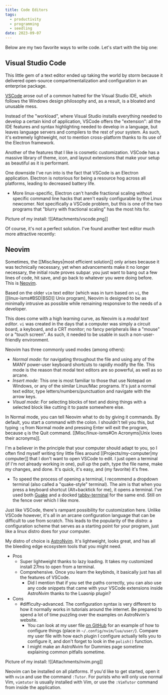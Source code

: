 ```yaml
---
title: Code Editors
tags:
  - productivity
  - programming
  - seedling
date: 2023-09-07
---
```

Below are my two favorite ways to write code. Let's start with the big one:
## Visual Studio Code
This little gem of a text editor ended up taking the world by storm because it delivered open-source compartmentalization and configuration in an enterprise package. 

[VSCode](https://code.visualstudio.com/) arose out of a common hatred for the Visual Studio IDE, which follows the Windows design philosophy and, as a result, is a bloated and unusable mess.

Instead of the "workload", where Visual Studio installs everything needed to develop a certain kind of application, VSCode offers the "extension": all the IDE features and syntax highlighting needed to develop in a language, but leaves language servers and compilers to the rest of your system. As such, it's extremely lightweight, not to mention cross-platform thanks to its use of the Electron framework. 

Another of the features that I like is cosmetic customization. VSCode has a massive library of theme, icon, and layout extensions that make your setup as beautiful as it is performant. 

One downside I've run into is the fact that VSCode is an Electron application. Electron is notorious for being a resource hog across all platforms, leading to decreased battery life. 
- More linux-specific, Electron can't handle fractional scaling without specific command line hacks that aren't easily configurable by the Linux newcomer. Not specifically a VSCode problem, but this is one of the two programs that "blurry with fractional scaling" has the most hits for.

Picture of my install:
![[Attachments/vscode.png]]

Of course, it's not a perfect solution. I've found another text editor much more attractive recently:
## Neovim
Sometimes, the [[Misc/keys|most efficient solution]] only arises because it was technically necessary, yet when advancements make it no longer necessary, the initial route proves subpar. you just want to bang out a few lines of code, hit save, and go back to whatever you were doing before. This is [Neovim](https://neovim.io/).

Based on the older `vim` text editor (which was in turn based on `vi`, the [[linux-isms#BSD|BSD]] Unix program), Neovim is designed to be as minimally intrusive as possible while remaining responsive to the needs of a developer. 

This does come with a high learning curve, as Neovim is a *modal text editor*. `vi` was created in the days that a computer was simply a circuit board, a keyboard, and a CRT monitor; no fancy peripherals like a "mouse" or a "touch screen". As such, it needed to be usable in such a non-user-friendly environment. 

Neovim has three commonly used modes (among others):
- *Normal mode*: for navigating throughout the file and using any of the MANY power-user keyboard shortcuts to rapidly modify the file. This mode is the reason that modal text editors are so powerful, as well as so arcane.
- *Insert mode*: This one is most familiar to those that use Notepad on Windows, or any of the similar Linux/Mac programs. It's just a normal text editor, type letters/numbers/punctuation and navigate with the arrow keys.
- *Visual mode*: For selecting blocks of text and doing things with a selected block like cutting it to paste somewhere else.

In Normal mode, you can tell Neovim what to do by giving it commands. By default, you start a command with the colon. I shouldn't tell you this, but typing `:q` from Normal mode and pressing Enter will exit the program, because `q` is the Quit command. [[Misc/linux-isms#On Acronyms|Unix loves their acronyms]].

I'm a believer in the principle that your computer should adapt to you, so I often find myself writing tiny little files around [[Projects/my-computer|my computer]] that I don't want to open VSCode to edit. I just open a terminal (if I'm not already working in one), pull up the path, type the file name, make my changes, and done. It's quick, it's easy, and (my favorite) it's free.
- To speed the process of opening a terminal, I recommend a dropdown terminal (also called a "quake-style" terminal). The aim is that when you press a keyboard shortcut (Alt+backtick for me), it opens a terminal. I've used both [Guake](http://guake-project.org/) and a docked [tabby-terminal](https://tabby.sh/) for the same end. Still on the fence over which I like more.

Just like VSCode, there's rampant possibility for customization here. Unlike VSCode however, it's all in an arcane configuration language that can be difficult to use from scratch. This leads to the popularity of the *distro*: a configuration scheme that serves as a starting point for your program, just like a linux distro does for your computer.

My distro of choice is [AstroNvim](https://github.com/AstroNvim/AstroNvim). It's lightweight, looks great, and has all the bleeding edge ecosystem tools that you might need.
- Pros
	- Super lightweight thanks to lazy loading. It takes my customized install 27ms to open from a terminal.
	- Comprehensive. Once you learn the keybinds, it basically just has all the features of VSCode.
		- Did I mention that if you set the paths correctly, you can also use any code snippets that came with your VSCode extensions inside AstroNvim thanks to the Luasnip plugin?
- Cons
	- #difficulty-advanced. The configuration syntax is very different to how it normally works in tutorials around the internet. Be prepared to spend a lot of time puzzling over the examples on AstroNvim's website. 
		- You can look at my user file [on GitHub](https://github.com/bfahrenfort/nvim-config) for an example of how to configure things (place in `~/.config/nvim/lua/user/`). Compare my user file with how each plugin I configure actually tells you to configure it, and don't forget to look in the `polish()` function. 
		- I might make an AstroNvim for Dummies page sometime explaining common pitfalls sometime.

Picture of my install:
![[Attachments/nvim.png]]

Neovim can be installed on all platforms. If you'd like to get started, open it with `nvim` and use the command `:Tutor`. For purists who will only use normal Vim, `vimtutor` is usually installed with Vim, or use the `:VimTutor` command from inside the application.